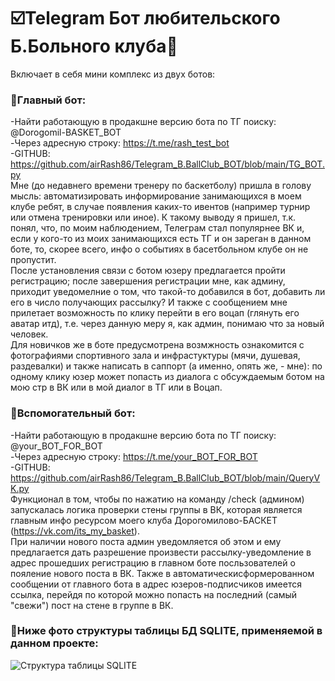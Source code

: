 # ☑️Telegram Бот любительского Б.Больного клуба🏀 
Включает в себя мини комплекс из двух ботов: 

### 📡Главный бот:  
-Найти работающую в продакшне версию бота по ТГ поиску: @Dorogomil-BASKET_BOT\
-Через адресную строку: https://t.me/rash_test_bot \
-GITHUB: https://github.com/airRash86/Telegram_B.BallClub_BOT/blob/main/TG_BOT.py  
Мне (до недавнего времени тренеру по баскетболу) пришла в голову мысль:  автоматизировать информирование занимающихся в моем клубе ребят, в случае появления каких-то ивентов (например турнир или отмена тренировки или иное). К такому выводу я пришел, т.к. понял, что, по моим наблюдением, Телеграм стал популярнее ВК и, если у кого-то из моих занимающихся есть ТГ  и он зареган в данном боте, то, скорее всего, инфо о событиях в басетбольном клубе он не пропустит.  
После установления связи с ботом юзеру предлагается пройти регистрацию;   после завершения регистрации мне, как админу, приходит уведомелние о том, что такой-то добавился в бот,  добавить ли его в число получающих рассылку? И также с сообщением мне прилетает возможность по клику перейти в его воцап (глянуть его аватар итд), т.е. через данную меру я, как админ, понимаю что за новый человек.  
Для новичков же в боте предусмотрена возмжность ознакомится с фотографиями спортивного зала и инфрастуктуры (мячи, душевая, раздевалки) и также написать в саппорт (а именно, опять же, - мне): по одному клику юзер может попасть из диалога с обсуждаемым ботом  на мою стр в ВК или в мой диалог в ТГ или в Воцап.  


### 📡Вспомогательный бот:  
-Найти работающую в продакшне версию бота по ТГ поиску: @your_BOT_FOR_BOT  
-Через адресную строку: https://t.me/your_BOT_FOR_BOT  
-GITHUB: https://github.com/airRash86/Telegram_B.BallClub_BOT/blob/main/QueryVK.py  
Функционал в том, чтобы по нажатию на команду /check (админом) запускалась логика проверки стены группы в ВК, которая 
является главным инфо ресурсом моего клуба Дорогомилово-БАСКЕТ (https://vk.com/its_my_basket).  
При наличии нового поста админ уведомляется об этом и ему предлагается дать разрешение произвести  рассылку-уведомление в адрес
прошедших регистрацию в главном боте посльзователей о пояление нового поста в ВК. Также в автоматическисформерованном сообщении от главного бота
в адрес юзеров-подписчиков имеется ссылка, перейдя по которой можно попасть на последний (самый "свежи") пост на стене в группе в ВК.

### 📸Ниже фото структуры таблицы БД SQLITE, применяемой в данном проекте:
![Структура таблицы SQLITE](https://user-images.githubusercontent.com/107410620/204576410-040c1267-49d4-4e36-8fa3-dfffdcd244a6.png)


